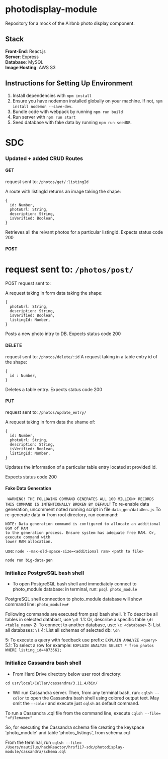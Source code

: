 # photodisplay-module
Repository for a mock of the Airbnb photo display component.

## Stack
**Front-End**: React.js<br />
**Server**: Express<br />
**Database**: MySQL<br />
**Image Hosting**: AWS S3<br />

## Instructions for Setting Up Environment
1. Install dependencies with `npm install`
2. Ensure you have nodemon installed globally on your machine. If not, `npm install nodemon --save-dev`.
3. Bundle code with webpack by running `npm run build`
4. Run server with `npm run start`
5. Seed database with fake data by running `npm run seedDB`.

# SDC

### Updated + added CRUD Routes


#### GET
request sent to: ```/photos/get/:listingId```

A route with listingId returns an image taking the shape:
```
{
  id: Number,
  photoUrl: String,
  description: String,
  isVerified: Boolean,
}
```
Retrieves all the relvant photos for a particular listingId.
Expects status code 200


#### POST
request sent to: ```/photos/post/```
=======
POST request sent to:

A request taking in form data taking the shape:
```
{
  photoUrl: String,
  description: String,
  isVerified: Boolean,
  listingId: Number,
}
```
Posts a new photo intry to DB.
Expects status code 200


#### DELETE
request sent to: ```/photos/delete/:id```
A request taking in a table entry id of the shape:


```
{
  id : Number,
}
```
Deletes a table entry.
Expects status code 200


#### PUT
request sent to: ```/photos/update_entry/```

A request taking in form data the shame of:
```
{
  id: Number,
  photoUrl: String,
  description: String,
  isVerified: Boolean,
  listingId: Number,
}
```
Updates the information of a particular table entry located at provided id.

Expects status code 200

#### Fake Data Generation

``` WARNING! THE FOLLOWING COMMAND GENERATES ALL 100 MILLION+ RECORDS```
``` THIS COMMAND IS INTENTIONALLY BROKEN BY DEFAULT ```
To re-enable data generation, uncomment noted running script in file ``` data_gen/dataGen.js ```
To re-generate data => from root directory, run command:
```
NOTE: Data generation command is configured to allocate an additional 8GM of RAM
to the generation process. Ensure system has adequate free RAM. Or, execute command with
lower RAM allocation.
```
use: ```node --max-old-space-size=<additional ram> <path to file>```
```
node run big-data-gen
```

### Initialize PostgreSQL bash shell

 - To open PostgreSQL bash shell and immediately connect to photo_module database:
 in terminal, run: ```psql photo_module```

PostgreSQL shell connection to photo_module database will show command line: ```photo_module=#```

Following commands are executed from psql bash shell.
1: To describe all tables in selected databast, use ```\dt```
  1.1: Or, describe a specific table ```\dt <table_name>```
2: To connect to another database, use: ```\c <database>```
3: List all databases: ```\l```
4: List all schemas of selected db: ```\dn```

5: To execute a query with feedback use prefix: ```EXPLAIN ANALYZE <query>```
  5.1: To select a row for example: ```EXPLAIN ANALYZE SELECT * from photos WHERE listing_id=4873561;```

### Initialize Cassandra bash shell

 - From Hard Drive directory below user root directory:

 ```cd usr/local/Cellar/cassandra/3.11.4/bin/```

 - Will run Cassandra server.
Then, from any terminal bash, run: ```cqlsh --color``` to open the Cassandra bash shell using colored output text. May omit the ```--color``` and execute just ```cqlsh``` as default command.

To run a Cassandra .cql file from the command line, execute ```cqlsh --file= "<filename>"```

So, for executing the Cassandra schema file creating the keyspace 'photo_module' and table 'photos_listings', from schema.cql

From the terminal, run ```cqlsh --file= /Users/nautilus/hackReactor/hrsf117-sdc/photodisplay-module/cassandra/schema.cql```